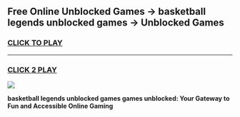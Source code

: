 
## Free Online Unblocked Games → basketball legends unblocked games → Unblocked Games
<h3>
<a href="https://premium.freeplayer.one?title=basketball_legends_unblocked_games&ref=21F">CLICK TO PLAY</a></h3>
<hr>

<h3>
<a href="https://premium.freeplayer.one?title=basketball_legends_unblocked_games&ref=21F">CLICK 2 PLAY</a>
  
</h3>

<a href="https://premium.freeplayer.one?title=basketball_legends_unblocked_games&ref=21F/"><img src="https://clearcache.store/games.png"></a>


**basketball legends unblocked games games unblocked: Your Gateway to Fun and Accessible Online Gaming**
